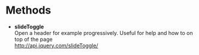 
# Methods

* **slideToggle**   
Open a header for example progressively. Useful for help and how to on top of the page  
http://api.jquery.com/slideToggle/